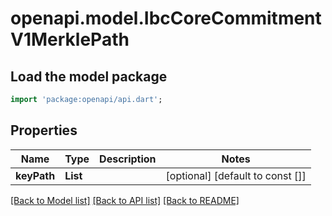 # openapi.model.IbcCoreCommitmentV1MerklePath

## Load the model package
```dart
import 'package:openapi/api.dart';
```

## Properties
Name | Type | Description | Notes
------------ | ------------- | ------------- | -------------
**keyPath** | **List<String>** |  | [optional] [default to const []]

[[Back to Model list]](../README.md#documentation-for-models) [[Back to API list]](../README.md#documentation-for-api-endpoints) [[Back to README]](../README.md)


